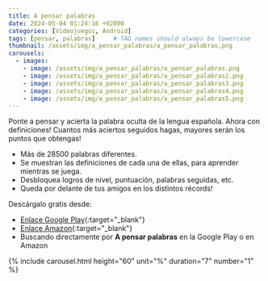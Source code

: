 ```yaml
---
title: A pensar palabras
date: 2024-05-04 01:24:16 +02000
categories: [Videojuegos, Android]
tags: [pensar, palabras]     # TAG names should always be lowercase
thumbnail: /assets/img/a_pensar_palabras/a_pensar_palabras.png
carousels:
  - images: 
    - image: /assets/img/a_pensar_palabras/a_pensar_palabras.png
    - image: /assets/img/a_pensar_palabras/a_pensar_palabras2.png
    - image: /assets/img/a_pensar_palabras/a_pensar_palabras3.png
    - image: /assets/img/a_pensar_palabras/a_pensar_palabras4.png
    - image: /assets/img/a_pensar_palabras/a_pensar_palabras5.png
---
```

Ponte a pensar y acierta la palabra oculta de la lengua española. Ahora con definiciones!
Cuantos más aciertos seguidos hagas, mayores serán los puntos que obtengas!

- Más de 28500 palabras diferentes.
- Se muestran las definiciones de cada una de ellas, para aprender mientras se juega.
- Desbloquea logros de nivel, puntuación, palabras seguidas, etc.
- Queda por delante de tus amigos en los distintos récords!

Descárgalo gratis desde: 
- [Enlace Google Play](https://play.google.com/store/apps/details?id=tk.silvicgames.palabraspensadas "A pensar palabras Google Play"){:target="_blank"}
- [Enlace Amazon](https://www.amazon.com/gp/product/B018T7Y4Q6 "A pensar palabras Amazon"){:target="_blank"}
- Buscando directamente por **A pensar palabras** en la Google Play o en Amazon

{% include carousel.html height="60" unit="%" duration="7" number="1" %}
